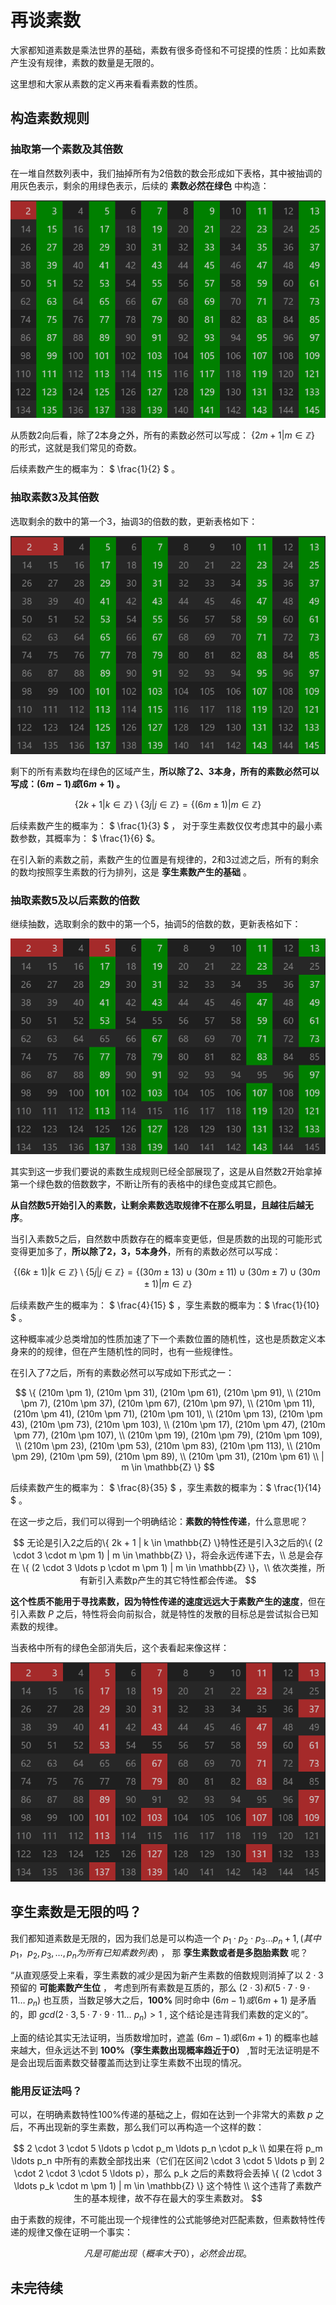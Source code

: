 # 再谈素数

大家都知道素数是乘法世界的基础，素数有很多奇怪和不可捉摸的性质：比如素数产生没有规律，素数的数量是无限的。

这里想和大家从素数的定义再来看看素数的性质。

## 构造素数规则

### 抽取第一个素数及其倍数

在一堆自然数列表中，我们抽掉所有为2倍数的数会形成如下表格，其中被抽调的用灰色表示，剩余的用绿色表示，后续的 **素数必然在绿色** 中构造：

![t2](src/02.png)

从质数2向后看，除了2本身之外，所有的素数必然可以写成： $` \{2m + 1 | m \in \mathbb{Z} \} `$ 的形式，这就是我们常见的奇数。

后续素数产生的概率为： $` \frac{1}{2} `$ 。

### 抽取素数3及其倍数

选取剩余的数中的第一个3，抽调3的倍数的数，更新表格如下：

![t3](src/03.png)

剩下的所有素数均在绿色的区域产生，**所以除了2、3本身，所有的素数必然可以写成：$` (6m - 1) 或 (6m +1) `$ 。**

$$
\{ 2k + 1 | k \in \mathbb{Z} \} \setminus \{ 3j | j \in \mathbb{Z} \}
 = \{ (6m \pm 1) | m \in \mathbb{Z} \}
$$

后续素数产生的概率为： $` \frac{1}{3} `$ ， 对于孪生素数仅仅考虑其中的最小素数参数，其概率为： $` \frac{1}{6} `$。

在引入新的素数之前，素数产生的位置是有规律的，2和3过滤之后，所有的剩余的数均按照孪生素数的行为排列，这是 **孪生素数产生的基础** 。


### 抽取素数5及以后素数的倍数

继续抽数，选取剩余的数中的第一个5，抽调5的倍数的数，更新表格如下：

![t5](src/05.png)

其实到这一步我们要说的素数生成规则已经全部展现了，这是从自然数2开始拿掉第一个绿色数的倍数数字，不断让所有的表格中的绿色变成其它颜色。

**从自然数5开始引入的素数，让剩余素数选取规律不在那么明显，且越往后越无序**。

当引入素数5之后，自然数中质数存在的概率变更低，但是质数的出现的可能形式变得更加多了，**所以除了2，3，5本身外**，所有的素数必然可以写成：

$$
\{ (6k \pm 1) | k \in \mathbb{Z} \}  \setminus \{ 5j | j \in \mathbb{Z} \} = \{ (30m \pm 13) \cup (30m \pm 11) \cup (30m \pm 7) \cup (30m \pm 1) | m \in \mathbb{Z} \}
$$ 

后续素数产生的概率为： $` \frac{4}{15} `$ ，孪生素数的概率为：$` \frac{1}{10} `$ 。

这种概率减少总类增加的性质加速了下一个素数位置的随机性，这也是质数定义本身来的的规律，但在产生随机性的同时，也有一些规律性。

在引入了7之后，所有的素数必然可以写成如下形式之一：

$$
\{ 
    (210m \pm 1), (210m \pm 31), (210m \pm 61), (210m \pm 91),   \\
    (210m \pm 7), (210m \pm 37), (210m \pm 67), (210m \pm 97),   \\
    (210m \pm 11), (210m \pm 41), (210m \pm 71), (210m \pm 101), \\
    (210m \pm 13), (210m \pm 43), (210m \pm 73), (210m \pm 103), \\
    (210m \pm 17), (210m \pm 47), (210m \pm 77), (210m \pm 107), \\
    (210m \pm 19), (210m \pm 79), (210m \pm 109), \\
    (210m \pm 23), (210m \pm 53), (210m \pm 83), (210m \pm 113), \\
    (210m \pm 29), (210m \pm 59), (210m \pm 89), \\
    (210m \pm 31), (210m \pm 61) \\
    | m \in \mathbb{Z} \}
$$

后续素数产生的概率为： $` \frac{8}{35} `$ ，孪生素数的概率为：$` \frac{1}{14} `$ 。

在这一步之后，我们可以得到一个明确结论：**素数的特性传递**，什么意思呢？

$$
无论是引入2之后的\{ 2k + 1 | k \in \mathbb{Z} \}特性还是引入3之后的\{ (2 \cdot 3 \cdot m \pm 1) | m \in \mathbb{Z} \}，将会永远传递下去，\\
总是会存在 \{ (2 \cdot 3 \ldots p \cdot m \pm 1) | m \in \mathbb{Z} \}，\\
依次类推，所有新引入素数p产生的其它特性都会传递。
$$

**这个性质不能用于寻找素数，因为特性传递的速度远远大于素数产生的速度**，但在引入素数 $P$ 之后，特性将会向前拟合，就是特性的发散的目标总是尝试拟合已知素数的规律。

当表格中所有的绿色全部消失后，这个表看起来像这样：

![t7+](src/7+.png)


## 孪生素数是无限的吗？

我们都知道素数是无限的，因为我们总是可以构造一个 $` p_1 \cdot p_2 \cdot p_3 \ldots p_n + 1, (其中 p_1，p_2, p_3, \ldots , p_n 为所有已知素数列表) `$ ， 那 **孪生素数或者是多胞胎素数** 呢？

“从直观感受上来看，孪生素数的减少是因为新产生素数的倍数规则消掉了以 $` 2 \cdot 3 `$ 预留的 **可能素数产生位** ， 考虑到所有素数是互质的，那么 $` (2 \cdot 3)  和 (5 \cdot 7 \cdot 9 \cdot 11 \ldots \ p_n) `$ 也互质，当数足够大之后，**100%** 同时命中 $` (6m - 1 ) 或 (6m + 1) `$ 是矛盾的，即 $` gcd(2 \cdot 3 , 5 \cdot 7 \cdot 9 \cdot 11 \ldots \ p_n) > 1 `$ , 这个结论是违背我们素数的定义的”。

上面的结论其实无法证明，当质数增加时，遮盖 $` (6m - 1) 或 (6m + 1) `$ 的概率也越来越大，但永远达不到 **100%（孪生素数出现概率趋近于0）** ,暂时无法证明是不是会出现后面素数交替覆盖而达到让孪生素数不出现的情况。

### 能用反证法吗？

可以，在明确素数特性100%传递的基础之上，假如在达到一个非常大的素数 $p$ 之后，不再出现新的孪生素数，那么我们可以再构造一个这样的数：

$$
    2 \cdot 3 \cdot 5 \ldots p \cdot p_m \ldots p_n \cdot p_k \\
    如果在将 p_m \ldots p_n 中所有的素数全部找出来（它们在区间2 \cdot 3 \cdot 5 \ldots p 到 2 \cdot 2 \cdot 3 \cdot 5 \ldots p），那么 p_k 之后的素数将会丢掉 \{ (2 \cdot 3 \ldots p_k \cdot m \pm 1) | m \in \mathbb{Z} \} 这个特性 \\
    这个违背了素数产生的基本规律，故不存在最大的孪生素数对。
$$

由于素数的规律，不可能出现一个规律性的公式能够绝对匹配素数，但素数特性传递的规律又像在证明一个事实：

$$
    凡是可能出现（概率大于0），必然会出现。
$$


## 未完待续

